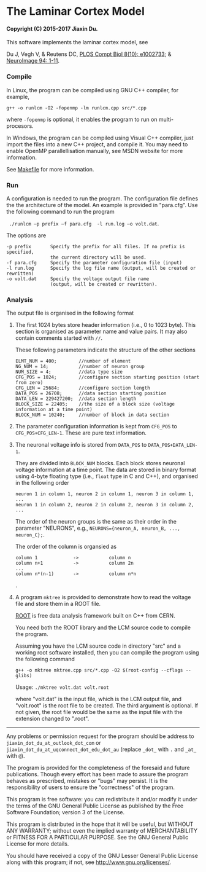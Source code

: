 # The Laminar Cortex Model 

#### Copyright (C) 2015-2017 Jiaxin Du.

This software implements the laminar cortex model, see

   Du J, Vegh V, & Reutens DC, [PLOS Compt Biol 8(10): e1002733](https://doi.org/10.1371/journal.pcbi.1002733); & [NeuroImage 94: 1-11](https://doi.org/10.1016/j.neuroimage.2014.03.015).

### Compile
In Linux, the program can be compiled using GNU C++ compiler, for example, 

``` g++ -o runlcm -O2 -fopenmp -lm runlcm.cpp src/*.cpp ```

where ```-fopenmp``` is optional, it enables the program to run on multi-procesors.

In Windows, the program can be compiled using Visual C++ compiler, just import 
the files into a new C++ project, and compile it. You may need to enable 
OpenMP parallellisation manually, see MSDN website for more information.

See [Makefile](Makefile) for more information.
### Run

A configuration is needed to run the program. The configuration file defines the
the architecture of the model. An example is provided in "para.cfg".  Use the 
following command to run the program

``` ./runlcm –p prefix –f para.cfg  -l run.log –o volt.dat```.

The options are

    -p prefix       Specify the prefix for all files. If no prefix is specified, 
                    the current directory will be used.
    -f para.cfg     Specify the parameter configuration file (input)
    -l run.log      Specify the log file name (output, will be created or rewritten)
    -o volt.dat     Specify the voltage output file name 
                    (output, will be created or rewritten).

### Analysis
  The output file is organised in the following format
 1. The first 1024 bytes store header information (i.e., 0 to 1023 byte).
    This section is organised as parameter name and value pairs. It may also contain 
	comments started with ```//```.
	
	These following parameters indicate the structure of the other sections
	```
	ELMT_NUM = 400;        //number of element
	NG_NUM = 14;           //number of neuron group
	NUM_SIZE = 4;          //data type size
	CFG_POS = 1024;        //configure section starting position (start from zero)
	CFG_LEN = 25684;       //configure section length
	DATA_POS = 26708;      //data section starting position
	DATA_LEN = 229427200;  //data section length
	BLOCK_SIZE = 22405;    //the size of a block size (voltage information at a time point)
	BLOCK_NUM = 10240;     //number of block in data section
	```
 2. The parameter configuration information is kept from ```CFG_POS``` to ```CFG_POS+CFG_LEN-1```.
    These are pure text information.
 
 3. The neuronal voltage info is stored from ```DATA_POS``` to ```DATA_POS+DATA_LEN-1```.
 
    They are divided into ```BLOCK_NUM``` blocks. Each block stores neuronal voltage information at 
	a time point. The data are stored in binary format using 4-byte floating type (i.e., ```float``` type in C and C++), and organised in the following order
	```
	neuron 1 in column 1, neuron 2 in column 1, neuron 3 in column 1, ...
	neuron 1 in column 2, neuron 2 in column 2, neuron 3 in column 2, ...
	```
	The order of the neuron groups is the same as their order in the parameter "NEURONS", e.g., 
	```NEURONS={neuron_A, neuron_B, ..., neuron_C};```.

    The order of the column is organsied as
    
    ```	
	column 1             ->           column n
	column n+1           ->           column 2n
	... 
	column n*(n-1)       ->           column n*n 
     ```
     .
	
 4. A program ```mktree``` is provided to demonstrate how to read the voltage file and store them 
    in a ROOT file.
  
    [ROOT](https://root.cern.ch) is free data analysis framework built on C++ from CERN.

    You need both the ROOT library and the LCM source code to compile the program.

    Assuming you have the LCM source code in directory "src" and a working root software installed, then you can compile the program using the following command

    ``` g++ -o mktree mktree.cpp src/*.cpp -O2 $(root-config --cflags --glibs) ```

    Usage:
    ```./mktree volt.dat volt.root```

    where "volt.dat" is the input file, which is the LCM output file, 
       and "volt.root" is the root file to be created. The third argument is optional. If not given, the root file 
       would be the same as the input file with the extension changed to ".root".
       
--------
Any problems or permission request for the program should be address to ```jiaxin_dot_du_at_outlook_dot_com``` or ```jiaxin_dot_du_at_uqconnect_dot_edu_dot_au``` (replace ```_dot_``` with ```.``` and ```_at_``` with ```@```).
	
The program is provided for the completeness of the foresaid and future publications. 
Though every effort has been made to assure the program behaves as prescribed, 
mistakes or "bugs" may persist. It is the responsibility of users to ensure the 
"correctness" of the program.

This program is free software: you can redistribute it and/or modify it under 
the terms of the GNU General Public License as published by the Free Software 
Foundation; version 3 of the License.

This program is distributed in the hope that it will be useful, but WITHOUT 
ANY WARRANTY; without even the implied warranty of MERCHANTABILITY or FITNESS 
FOR A PARTICULAR PURPOSE. See the GNU General Public License for more details.

You should have received a copy of the GNU Lesser General Public License along 
with this program; if not, see <http://www.gnu.org/licenses/>.
